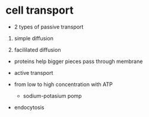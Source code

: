 # cell transport

* 2 types of passive transport

1. simple diffusion

2. facililated diffusion
  - proteins help bigger pieces pass through membrane


* active transport

* from low to high concentration with ATP
  - sodium-potasium pomp

* endocytosis

